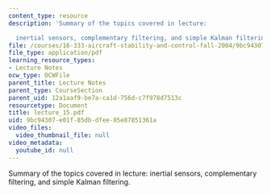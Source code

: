 ```yaml
---
content_type: resource
description: 'Summary of the topics covered in lecture:

  inertial sensors, complementary filtering, and simple Kalman filtering.'
file: /courses/16-333-aircraft-stability-and-control-fall-2004/9bc94307e01f85dbdfee05e87851361a_lecture_15.pdf
file_type: application/pdf
learning_resource_types:
- Lecture Notes
ocw_type: OCWFile
parent_title: Lecture Notes
parent_type: CourseSection
parent_uid: 12a1aaf9-be7a-ca1d-756d-c7f978d7513c
resourcetype: Document
title: lecture_15.pdf
uid: 9bc94307-e01f-85db-dfee-05e87851361a
video_files:
  video_thumbnail_file: null
video_metadata:
  youtube_id: null
---
```

Summary of the topics covered in lecture:
inertial sensors, complementary filtering, and simple Kalman filtering.

